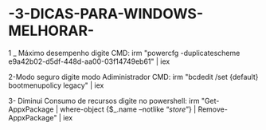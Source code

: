 # -3-DICAS-PARA-WINDOWS-MELHORAR-

1 _ Máximo desempenho
 digite CMD: irm "powercfg -duplicatescheme e9a42b02-d5df-448d-aa00-03f14749eb61" | iex

2-Modo seguro
digite modo Adiministrador CMD: 
irm "bcdedit /set {default} bootmenupolicy legacy" | iex

3- Diminui Consumo de recursos
digite no powershell: irm "Get-AppxPackage | where-object {$_.name –notlike “*store*”} | Remove-AppxPackage" | iex
